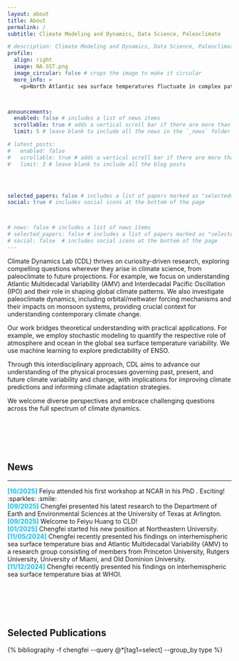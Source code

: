 ```yaml
---
layout: about
title: About
permalink: /
subtitle: Climate Modeling and Dynamics, Data Science, Paleoclimate

# description: Climate Modeling and Dynamics, Data Science, Paleoclimate
profile:
  align: right
  image: NA.SST.png
  image_circular: false # crops the image to make it circular
  more_info: >
    <p>North Atlantic sea surface temperatures fluctuate in complex patterns.</p>



announcements:
  enabled: false # includes a list of news items
  scrollable: true # adds a vertical scroll bar if there are more than 3 news items
  limit: 5 # leave blank to include all the news in the `_news` folder

# latest_posts:
#   enabled: false
#   scrollable: true # adds a vertical scroll bar if there are more than 3 new posts items
#   limit: 3 # leave blank to include all the blog posts




selected_papers: false # includes a list of papers marked as "selected={true}"
social: true # includes social icons at the bottom of the page



# news: false # includes a list of news items
# selected_papers: false # includes a list of papers marked as "selected={true}"
# social: false  # includes social icons at the bottom of the page
---
```





Climate Dynamics Lab (CDL) thrives on curiosity-driven research, exploring compelling questions wherever they arise in climate science, from paleoclimate to future projections. For example, we focus on understanding Atlantic Multidecadal Variability (AMV) and Interdecadal Pacific Oscillation (IPO) and their role in shaping global climate patterns. We also investigate paleoclimate dynamics, including orbital/meltwater forcing mechanisms and their impacts on monsoon systems, providing crucial context for understanding contemporary climate change. 

Our work bridges theoretical understanding with practical applications. For example, we employ stochastic modeling to quantify the respective role of atmosphere and ocean in the global sea surface temperature variability. We use machine learning to explore predictability of ENSO. 

Through this interdisciplinary approach, CDL aims to advance our understanding of the physical processes governing past, present, and future climate variability and change, with implications for improving climate predictions and informing climate adaptation strategies.

We welcome diverse perspectives and embrace challenging questions across the full spectrum of climate dynamics.



<br/><br/>
<br/><br/>

## News
---
<div class="publications1">
<span style="color: #00BFFF; font-weight: bold;">[10/2025]</span>
Feiyu attended his first workshop at NCAR in his PhD . Exciting! :sparkles: :smile:
</div>

<div class="publications1">
<span style="color: #00BFFF; font-weight: bold;">[09/2025]</span>
Chengfei presented his latest research to the Department of Earth and Environmental Sciences at the University of Texas at Arlington.
</div>

<div class="publications1">
<span style="color: #00BFFF; font-weight: bold;">[09/2025]</span>
 Welcome to Feiyu Huang to CLD!
</div>

<div class="publications1">
<span style="color: #00BFFF; font-weight: bold;">[01/2025]</span>
 Chengfei started his new position at Northeastern University.
</div>


<div class="publications1">
<span style="color: #00BFFF; font-weight: bold;">[11/05/2024]</span>
 Chengfei recently presented his findings on interhemispheric sea surface temperature bias and Atlantic Multidecadal Variability (AMV) to a research group consisting of members from Princeton University, Rutgers University, University of Miami, and Old Dominion University.
</div>

<div class="publications2">
<span style="color: #00BFFF; font-weight: bold;">[11/12/2024]</span>
Chengfei recently presented his findings on interhemispheric sea surface temperature bias at WHOI.
</div>

<br/><br/>
<br/><br/>


## Selected Publications

<div class="publications">
 {% bibliography -f chengfei --query @*[tag1=select] --group_by type %}
</div>